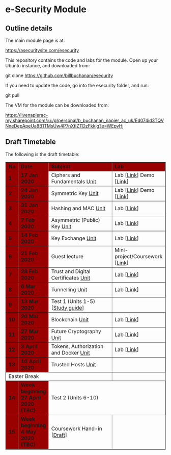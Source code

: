 # e-Security Module 

## Outline details

The main module page is at:

https://asecuritysite.com/esecurity

This repository contains the code and labs for the module. Open up your Ubuntu instance, and downloaded from:

git clone https://github.com/billbuchanan/esecurity

If you need to update the code, go into the esecurity folder, and run:

git pull

The VM for the module can be downloaded from:

https://livenapierac-my.sharepoint.com/:u:/g/personal/b_buchanan_napier_ac_uk/Ed074id3TQVNneDepApeUa8B1TMsUw4P7nXtIZTDzFkkig?e=WEpvHj
## Draft Timetable
<p>The following is the draft timetable:</p>
<table width="100%" border="1" cellpadding="0" cellspacing="0">
  <tr>
    <td width="5%" bgcolor="#990000" class="table1"><strong>No</strong></td>
    <td width="15%" bgcolor="#990000" class="table1"><strong>Date</strong></td>
    <td width="50%" bgcolor="#990000" class="table1"><strong>Subject</strong></td>
    <td width="30%" bgcolor="#990000" class="table1"><strong>Lab</strong></td>
  </tr>
<tr>
    <td bgcolor="#990000" class="table1"><strong>1</strong></td>
    <td bgcolor="#990000" class="table1"><strong>17 Jan 2020 </strong></td>
    <td>Ciphers and Fundamentals <a href="/esecurity/unit01">Unit</a></td>
    <td>Lab [<a href="/public/new_lab01.pdf" target="_blank">Link</a>] Demo [<a href="https://www.youtube.com/watch?v=v6H7lHblKes" target="_blank">Link</a>]</td>
</tr>
<tr>
    <td bgcolor="#990000" class="table1"><strong>2</strong></td>
    <td bgcolor="#990000" class="table1"><strong>24 Jan 2020 </strong></td>
    <td>Symmetric Key <a href="/esecurity/unit02">Unit</a></td>
    <td>Lab [<a href="/public/new_lab02.pdf" target="_blank">Link</a>] Demo [<a href="https://www.youtube.com/watch?v=N3UADaXmOik" target="_blank">Link</a>]</td>
</tr>
    <tr>
    <td bgcolor="#990000" class="table1"><strong>3</strong></td>
    <td bgcolor="#990000" class="table1"><strong>31 Jan 2020 </strong></td>
    <td>Hashing and MAC <a href="/esecurity/unit03">Unit</a></td>
    <td>Lab [<a href="/public/new_lab03.pdf" target="_blank">Link</a>]</td>
</tr>
        <tr>
    <td bgcolor="#990000" class="table1"><strong>4</strong></td>
    <td bgcolor="#990000" class="table1"><strong>7 Feb 2020 </strong></td>
    <td>Asymmetric (Public) Key <a href="/esecurity/unit04">Unit</a></td>
    <td>Lab [<a href="/public/new_lab04.pdf" target="_blank">Link</a>]</td>
</tr>
            <tr>
    <td bgcolor="#990000" class="table1"><strong>5</strong></td>
    <td bgcolor="#990000" class="table1"><strong>14 Feb 2020 </strong></td>
    <td>Key Exchange <a href="/esecurity/unit05">Unit</a></td>
    <td>Lab [<a href="/public/new_lab05.pdf" target="_blank">Link</a>]</td>
</tr>
                <tr>
    <td bgcolor="#990000" class="table1"><strong>6</strong></td>
    <td bgcolor="#990000" class="table1"><strong>21 Feb 2020</strong></td>
    <td>Guest lecture</td>
    <td>Mini-project/Coursework [<a href="/public/lab_mini_project.pdf" target="_blank">Link</a>]</td>
</tr>
                    <tr>
    <td bgcolor="#990000" class="table1"><strong>7</strong></td>
    <td bgcolor="#990000" class="table1"><strong>28 Feb 2020 </strong></td>
    <td>Trust and Digital Certificates <a href="/esecurity/unit06">Unit</a></td>
    <td>Lab [<a href="/public/new_lab06.pdf" target="_blank">Link</a>]</td>
</tr>
                        <tr>
    <td bgcolor="#990000" class="table1"><strong>8</strong></td>
    <td bgcolor="#990000" class="table1"><strong>6 Mar 2020</strong></td>
    <td>Tunnelling <a href="/esecurity/unit07">Unit</a></td>
    <td>Lab [<a href="/public/new_lab07.pdf" target="_blank">Link</a>]</td>
</tr>
<tr>
    <td bgcolor="#990000" class="table1"><strong>9</strong></td>
    <td bgcolor="#990000" class="table1"><strong>13 Mar 2020</strong></td>
    <td>Test 1 (Units 1-5) [<a href="https://asecuritysite.com/esecurity/guide" target="_blank">Study guide</a>]</td>
</tr>
                            <tr>
    <td bgcolor="#990000" class="table1"><strong>10</strong></td>
    <td bgcolor="#990000" class="table1"><strong>20 Mar 2020 </strong></td>
    <td>Blockchain <a href="/esecurity/unit08">Unit</a></td>
    <td>Lab [<a href="/public/new_lab08_linux.pdf" target="_blank">Link</a>]</td>
</tr>
                                <tr>
    <td bgcolor="#990000" class="table1"><strong>11</strong></td>
    <td bgcolor="#990000" class="table1"><strong>27 Mar 2020 </strong></td>
    <td>Future Cryptography <a href="/esecurity/unit09">Unit</a></td>
    <td>Lab [<a href="/public/new_lab09.pdf" target="_blank">Link</a>]</td>
</tr>
                                <tr>
                                    <td bgcolor="#990000" class="table1"><strong>12</strong></td>
                                    <td bgcolor="#990000" class="table1"><strong>3 April 2020 </strong></td>
                                    <td>Tokens, Authorization and Docker <a href="https://asecuritysite.com//esecurity/unit10">Unit</a></td>
                                    <td>Lab [<a href="https://asecuritysite.com/public/unit10_tokens.pdf" target="_blank">Link</a>]</td>
                                </tr>
                                <tr>
                                    <td bgcolor="#990000" class="table1"><strong>13</strong></td>
                                    <td bgcolor="#990000" class="table1"><strong>10 April 2020 </strong></td>
                                    <td>Trusted Hosts <a href="https://asecuritysite.com//esecurity/unit11">Unit</a></td>
                                    <td></td>
                                </tr>

<tr><td colspan="3">Easter Break</td></tr>
        <tr>
    <td bgcolor="#990000" class="table1"><strong>14</strong></td>
    <td bgcolor="#990000" class="table1"><strong>Week beginning 27 April 2020 (TBC)</strong></td>
    <td colspan="2">Test 2 (Units 6-10)</td>
</tr>
            <tr>
    <td bgcolor="#990000" class="table1"><strong>15</strong></td>
    <td bgcolor="#990000" class="table1"><strong>Week beginning 4 May 2020 (TBC)</strong></td>
    <td>Coursework Hand-in [<a href="/esecurity/cw" target="_blank">Draft</a>]</td>

</tr>
</table>




